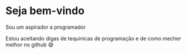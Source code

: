 <h1>Seja bem-vindo</h1>
<p>Sou um aspirador a programador</p>
<p>Estou aceitando digas de tequinicas de programação e de como mecher melhor no github 😅</p>
<!---
Moiseskennedy/Moiseskennedy is a ✨ special ✨ repository because its `README.md` (this file) appears on your GitHub profile.
You can click the Preview link to take a look at your changes.
--->
